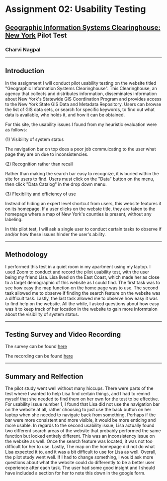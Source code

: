 # Assignment 02: Usability Testing
## [Geographic Information Systems Clearinghouse: New York](http://gis.ny.gov/) Pilot Test
### Charvi Nagpal

---
## Introduction

In the assignment I will conduct pilot usability testing on the website titled "Geographic Information Systems Clearinghouse". This Clearinghouse, an agency that collects and distributes information, disseminates information about New York's Statewide GIS Coordination Program and provides access to the New York State GIS Data and Metadata Repository. Users can browse the list of GIS data sets, or search for specific keywords, to find out what data is available, who holds it, and how it can be obtained.

For this site, the usability issues I found from my heuristic evaluation were as follows:

(1) Visibility of system status

The navigation bar on top does a poor job commuicating to the user what page they are on due to inconsistencies.

(2) Recognition rather than recall

Rather than making the search bar easy to recognize, it is buried within the site for users to find. Users must click on the "Data" button on the menu, then click "Data Catalog" in the drop down menu.

(3) Flexibility and efficiency of use

Instead of hiding an expert level shortcut from users, this website features it on its homepage. If a user clicks on the webste title, they are taken to the homepage where a map of New York's counties is present, without any labeling.

In this pilot test, I will ask a single user to conduct certain tasks to observe if and/or how these issues hinder the user's ability. 

---

## Methodology
I performed this test in a quiet room in my apartment using my laptop. I used Zoom to conduct and record the pilot usability test, with the user being my friend Lisa. Lisa lived on the East Coast, which made her as close to a target demographic of this website as I could find. The first task was to see how easy the map function on the home page was to use. The second task allowed me to observe if finding the search feature on the website was a difficult task. Lastly, the last task allowed me to observe how easy it was to find help on the website. All the while, I asked questions about how easy was it to keep track of her location in the website to gain more informtaion about the visibility of system status. 

---

## Testing Survey and Video Recording

The survey can be found [here](https://forms.gle/jgYNEWzsyBB5hRKf9)

The recording can be found [here](https://drive.google.com/file/d/1AOqESirCRv9Rp_6iHfVtrEgqiJoZZIL8/view?usp=sharing)

---

## Summary and Relfection
The pilot study went well without many hiccups. There were parts of the test where I wanted to help Lisa find certain things, and I had to remnd myself that she needed to find them on her own for the test to be effective. For usability issue number 1, I found that Lisa did not use the navigation bar on the website at all, rather choosing to just use the back button on her laptop when she needed to navigate back from something. Perhaps if the bar were more consistent and more visible, it would be more enticing and more usable. In regards to the second usability issue, Lisa actually found two different search areas of the website that probably performed the same function but looked entirely different. This was an inconsistency issue on the website as well. Once the search feature was located, it was not too difficult for her to use. Lastly, The map on the homepage did not do what Lisa expected it to, and it was a bit difficult to use for Lisa as well. Overall, the pilot study went well. If I had to change something, I would ask more questions about what the website could do differently to be a better user experience after each task. The user had some good insight and I should have included a section for her to note this down in the google form.

